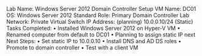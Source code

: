 Lab Name: Windows Server 2012 Domain Controller Setup
VM Name: DC01
OS: Windows Server 2012 Standard
Role: Primary Domain Controller
Lab Network: Private Virtual Switch
IP Address: (planning) 10.0.0.10/24 (Static)
Tasks Completed:
•	Installed Windows Server 2012 on Hyper-V VM
•	Renamed computer from default to DC01
•	Planning to assign static IP next
Next Steps:
•	Set static IP to 10.0.0.10
•	Install DNS and AD DS roles
•	Promote to domain controller
•	Test with a client VM
